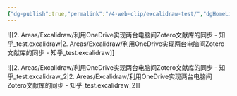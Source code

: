```yaml
---
{"dg-publish":true,"permalink":"/4-web-clip/excalidraw-test/","dgHomeLink":true,"dgPassFrontmatter":false}
---
```


![[2. Areas/Excalidraw/利用OneDrive实现两台电脑间Zotero文献库的同步 - 知乎_test.excalidraw|2. Areas/Excalidraw/利用OneDrive实现两台电脑间Zotero文献库的同步 - 知乎_test.excalidraw]]

![[2. Areas/Excalidraw/利用OneDrive实现两台电脑间Zotero文献库的同步 - 知乎_test.excalidraw_2|2. Areas/Excalidraw/利用OneDrive实现两台电脑间Zotero文献库的同步 - 知乎_test.excalidraw_2]]